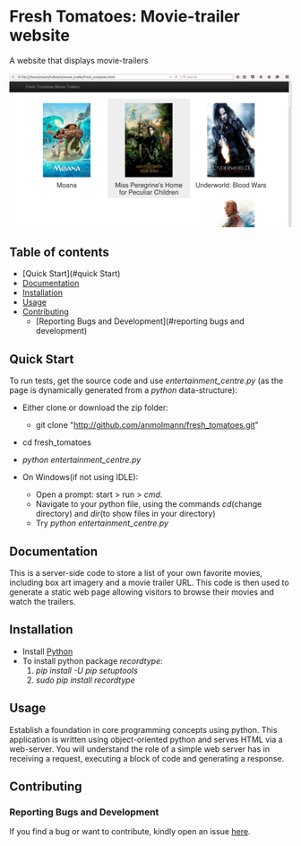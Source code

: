 # Fresh Tomatoes: Movie-trailer website

A website that displays movie-trailers

![Fresh Tomatoes demo](https://github.com/anmolmann/movie-trailer/blob/master/images/project_prototype.png)

## Table of contents

- [Quick Start](#quick Start)
- [Documentation](#documentation)
- [Installation](#installation)
- [Usage](#usage)
- [Contributing](#contributing)
  - [Reporting Bugs and Development](#reporting bugs and development)

## Quick Start

To run tests, get the source code and use *entertainment_centre.py* (as the page is dynamically generated from a *python* data-structure):

- Either clone or download the zip folder: 
   - git clone "http://github.com/anmolmann/fresh_tomatoes.git"
- cd fresh_tomatoes
- *python entertainment_centre.py*

- On Windows(if not using IDLE):
   - Open a prompt: start > run > *cmd*. 
   - Navigate to your python file, using the commands *cd*(change directory) and *dir*(to show files in your directory)
   - Try *python entertainment_centre.py* 

## Documentation

This is a server-side code to store a list of your own favorite movies, including box art imagery and a movie trailer URL. This code is then used to generate a static web page allowing visitors to browse their movies and watch the trailers.

## Installation

- Install [Python](https://www.python.org/downloads/)
- To install python package *recordtype*:
   1. *pip install -U pip setuptools*
   2. *sudo pip install recordtype*

## Usage

Establish a foundation in core programming concepts using python. This application is written using object-oriented python and serves HTML via a web-server. You will understand the role of a simple web server has in receiving a request, executing a block of code and generating a response. 

## Contributing

### Reporting Bugs and Development

If you find a bug or want to contribute, kindly open an issue [here](http://github.com/anmolmann/fresh_tomatoes/issues).
